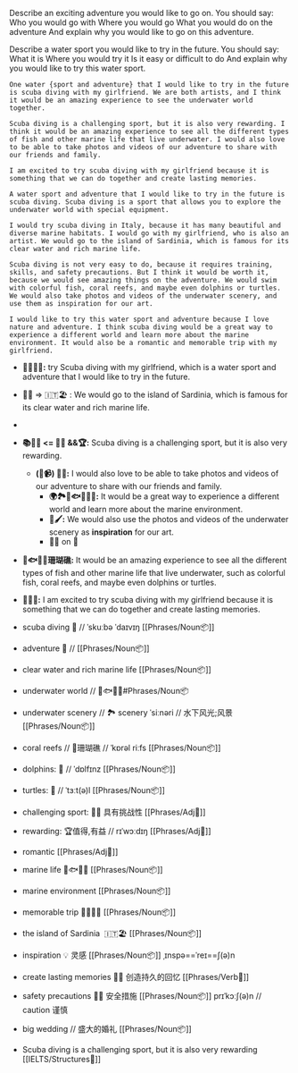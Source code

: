 
Describe an exciting adventure you would like to go on.
You should say:
Who you would go with Where you would go
What you would do on the adventure
And explain why you would like to go on this adventure.

Describe a water sport you would like to try in the future.
You should say:
What it is
Where you would try it
Is it easy or difficult to do
And explain why you would like to try this water sport.

```
One water {sport and adventure} that I would like to try in the future is scuba diving with my girlfriend. We are both artists, and I think it would be an amazing experience to see the underwater world together.

Scuba diving is a challenging sport, but it is also very rewarding. I think it would be an amazing experience to see all the different types of fish and other marine life that live underwater. I would also love to be able to take photos and videos of our adventure to share with our friends and family.

I am excited to try scuba diving with my girlfriend because it is something that we can do together and create lasting memories.
```

```
A water sport and adventure that I would like to try in the future is scuba diving. Scuba diving is a sport that allows you to explore the underwater world with special equipment.

I would try scuba diving in Italy, because it has many beautiful and diverse marine habitats. I would go with my girlfriend, who is also an artist. We would go to the island of Sardinia, which is famous for its clear water and rich marine life.

Scuba diving is not very easy to do, because it requires training, skills, and safety precautions. But I think it would be worth it, because we would see amazing things on the adventure. We would swim with colorful fish, coral reefs, and maybe even dolphins or turtles. We would also take photos and videos of the underwater scenery, and use them as inspiration for our art.

I would like to try this water sport and adventure because I love nature and adventure. I think scuba diving would be a great way to experience a different world and learn more about the marine environment. It would also be a romantic and memorable trip with my girlfriend.

```

- **🤿🌊💑🎨:** try Scuba diving with my girlfriend, which is a water sport and adventure that I would like to try in the future.
- 🎨👬 =>  🇮🇹🏖️ : We would go to the island of Sardinia, which is famous for its clear water and rich marine life.
-
- **📚🤿🦺  <= 🧗‍♀️ &&🏆:** Scuba diving is a challenging sport, but it is also very rewarding.

	- **(📸📹) 🧗‍♀️:** I would also love to be able to take photos and videos of our adventure to share with our friends and family.
		- **🌍🏞️🐠🐟🐬🦈🐙:** It would be a great way to experience a different world and learn more about the marine environment.
		- **🎨🖌️:** We would also use the photos and videos of the underwater scenery as **inspiration** for our art.
		- 🎉👰 on 🌊
-  **🤩🐟🐬🐠珊瑚礁:** It would be an amazing experience to see all the different types of fish and other marine life that live underwater, such as colorful fish, coral reefs, and maybe even dolphins or turtles.
- **💖💭💭:** I am excited to try scuba diving with my girlfriend because it is something that we can do together and create lasting memories. 

- scuba diving 🤿 // ˈskuːbə ˈdaɪvɪŋ [[Phrases/Noun📦]] 
- adventure  🌊 // [[Phrases/Noun📦]] 
- clear water and rich marine life [[Phrases/Noun📦]] 
- underwater world // 🐠🐟🐬🌊#Phrases/Noun📦 
- underwater scenery // 🏞️ scenery ˈsiːnəri //  水下风光;风景 [[Phrases/Noun📦]] 
- coral reefs //  🪸珊瑚礁 // ˈkɒrəl riːfs  [[Phrases/Noun📦]] 
- dolphins: 🐬 // ˈdɒlfɪnz [[Phrases/Noun📦]] 
- turtles: 🐢 // ˈtɜːt(ə)l [[Phrases/Noun📦]] 
- challenging sport: 🧗‍♀️ 具有挑战性  [[Phrases/Adj🎨]] 
- rewarding: 🏆值得,有益 // rɪˈwɔːdɪŋ [[Phrases/Adj🎨]] 
- romantic [[Phrases/Adj🎨]] 
- marine life 🐠🐟🐬🪸 [[Phrases/Noun📦]] 
- marine environment [[Phrases/Noun📦]] 
- memorable trip 💖🇮🇹🤿 [[Phrases/Noun📦]] 
- the island of Sardinia  🇮🇹🏖️ [[Phrases/Noun📦]] 
- inspiration 💡 灵感 [[Phrases/Noun📦]]  ˌɪnspə==ˈreɪ==ʃ(ə)n
- create lasting memories  💖💭 创造持久的回忆 [[Phrases/Verb🏃]] 
- safety precautions 🦺🤿 安全措施 [[Phrases/Noun📦]]  prɪˈkɔːʃ(ə)n // caution 谨慎
- big wedding // 盛大的婚礼 [[Phrases/Noun📦]] 
- Scuba diving is a challenging sport, but it is also very rewarding [[IELTS/Structures🧱]] 